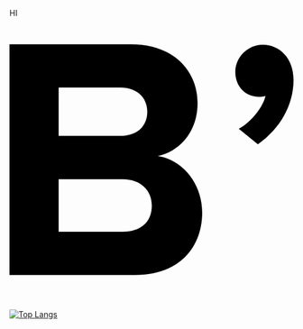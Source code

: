 HI
<a href="https://amind2020.tistory.com/" target="_blank"><svg role="img" viewBox="0 0 24 24" xmlns="http://www.w3.org/2000/svg"><title>Bloglovin</title><path d="M12.526 11.695c1.84-.382 3.367-2.044 3.367-4.478 0-2.604-1.9-4.97-5.615-4.97H0v19.506h10.6c3.75 0 5.683-2.341 5.683-5.292-.009-2.426-1.646-4.444-3.757-4.766zm-8.37-5.793h5.207c1.407 0 2.28.849 2.28 2.044 0 1.255-.881 2.044-2.28 2.044H4.155zM9.54 18.098H4.155v-4.444h5.386c1.61 0 2.484.992 2.484 2.222.009 1.399-.932 2.222-2.484 2.222zM21.396 2.28c-1.255 0-2.315 1.052-2.315 2.307s.882 2.103 1.993 2.103c.238 0 .467-.025.56-.085-.238 1.052-1.315 2.282-2.256 2.782l1.611 1.314C22.796 9.422 24 7.462 24 5.266c0-1.9-1.23-2.985-2.604-2.985Z"/></svg></a>
<!--
**sjh9391985/sjh9391985** is a ✨ _special_ ✨ repository because its `README.md` (this file) appears on your GitHub profile.

Here are some ideas to get you started:

- 🔭 I’m currently working on ...
- 🌱 I’m currently learning ...
- 👯 I’m looking to collaborate on ...
- 🤔 I’m looking for help with ...
- 💬 Ask me about ...
- 📫 How to reach me: ...
- 😄 Pronouns: ...
- ⚡ Fun fact: ...
-->
<!--![Anurag's GitHub stats](https://github-readme-stats.vercel.app/api?username=sjh9391985&show_icons=true&theme=dracula)-->
[![Top Langs](https://github-readme-stats.vercel.app/api/top-langs/?username=sjh9391985&layout=compact)](https://github.com/anuraghazra/github-readme-stats)



